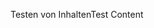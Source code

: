 <span data-ttu-id="74f0d-101">Testen von Inhalten</span><span class="sxs-lookup"><span data-stu-id="74f0d-101">Test Content</span></span>